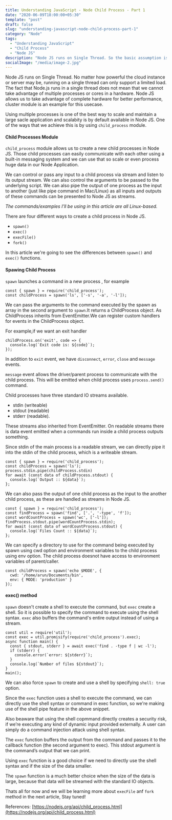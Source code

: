 ```yaml
---
title: Understanding JavaScript - Node Child Process - Part 1
date: "2020-06-09T18:00:00+05:30"
template: "post"
draft: false
slug: "understanding-javascript-node-child-process-part-1"
category: "Node"
tags:
  - "Understanding JavaScript"
  - "Child Process"
  - "Node JS"
description: "Node JS runs on Single Thread. So the basic assumption is that Node can't handle more than huge API calls or huge data processing at a given point of time, this is a myth. Node JS allows us to take advantage of complete hardware for better performance, cluster"
socialImage: "/media/image-2.jpg"
---
```

Node JS runs on Single Thread. No matter how powerful the cloud instance or server may be, running on a single thread can only support a limited load. The fact that Node.js runs in a single thread does not mean that we cannot take advantage of multiple processes or cores in a hardware. Node JS allows us to take advantage of complete hardware for better performance, cluster module is an example for this usecase.

Using multiple processes is one of the best way to scale and maintain a large sacle application and scalabity is by default available in Node JS. One of the ways that we achieve this is by using `child_process` module.

#### Child Processes Module

`child_process` module allows us to create a new child processes in Node JS. Those child processes can easily communicate with each other using a built-in messaging system and we can use that so scale or even process huge data in our Node Application.

We can control or pass any input to a child process via stream and listen to its output stream. We can also control the arguments to be passed to the underlying script. We can also pipe the output of one process as the input to another (just like pipe command in Mac/Linux) as all inputs and outputs of these commands can be presented to Node JS as streams.

*The commands/examples I’ll be using in this article are all Linux-based.*

There are four different ways to create a child process in Node JS.
* `spawn()`
* `exec()`
* `execFile()`
* `fork()`

In this article we're going to see the differences between `spawn()` and `exec()` functions.

#### Spawing Child Process

`spawn` launches a command in a new process , for example

```
const { spawn } = require('child_process');
const childProcess = spawn('ls', ['-s', '-a', '-l']);
```
We can pass the arguments to the command executed by the spawn as array in the second argument to `spawn`.It returns a ChildProcess object. As ChildProcess inherits from EventEmitter.We can register custom handlers for events in the ChildProcess object.

For example,if we want an exit handler

```
childProcess.on('exit', code => {
  console.log(`Exit code is: ${code}`);
});
```
In addition to `exit` event, we have `disconnect`, `error`, `close` and `message` events.

`message` event allows the driver/parent process to communicate with the child process. This will be emitted when child process uses `process.send()` command.

Child processes have three standard IO streams available.
* stdin (writeable)
* stdout (readable)
* stderr (readable). 

These streams also inherited from EventEmitter. On readable streams there is data event emitted when a commands run inside a child process outputs something.

Since stdin of the main process is a readable stream, we can directly pipe it into the stdin of the child process, which is a writeable stream.

```
const { spawn } = require('child_process');
const childProcess = spawn('ls');
process.stdin.pipe(childProcess.stdin)
for await (const data of childProcess.stdout) {
  console.log(`Output :: ${data}`);
};
```
We can also pass the output of one child process as the input to the another child process, as these are handled as streams in Node JS.

```
const { spawn } = require('child_process');
const findProcess = spawn('find', ['.', '-type', 'f']);
const wordCountProcess = spawn('wc', ['-l']);
findProcess.stdout.pipe(wordCountProcess.stdin);
for await (const data of wordCountProcess.stdout) {
  console.log(`Files Count :: ${data}`);
};
```

We can specify a directory to use for the command being executed by spawn using cwd option and environment variables to the child process using env option. The child process doesnot have access to environment variables of parent/caller.

```
const childProcess = spawn('echo $MODE', {
  cwd: '/home/arun/Documents/bin',
  env: { MODE: 'production' }
});
```

#### exec() method

`spawn` doesn't create a shell to execute the command, but `exec` create a shell. So it is possible to specify the command to execute using the shell syntax. `exec` also buffers the command's entire output instead of using a stream.
```
const util = require('util');
const exec = util.promisify(require('child_process').exec);
async function main() {
  const { stdout, stderr } = await exec('find . -type f | wc -l');
  if (stderr) {
    console.error(`error: ${stderr}`);
  }
  console.log(`Number of files ${stdout}`);
}
main();
```
We can also force `spawn` to create and use a shell by specifying `shell: true` option.

Since the `exec` function uses a shell to execute the command, we can directly use the shell syntax or command in exec function, so we're making use of the shell pipe feature in the above snippet.

Also beaware that using the shell copmmand directly creates a security risk, if we’re executing any kind of dynamic input provided externally. A user can simply do a command injection attack using shell syntax.

The `exec` function buffers the output from the command and passes it to the callback function (the second argument to exec). This stdout argument is the command’s output that we can print.

Using `exec` function is a good choice if we need to directly use the shell syntax and if the size of the data smaller.

The `spawn` function is a much better choice when the size of the data is large, because that data will be streamed with the standard IO objects.

Thats all for now and we will be learning more about `execFile` anf `fork` method in the next article, Stay tuned!

References:
[https://nodejs.org/api/child_process.html](https://nodejs.org/api/child_process.html)
